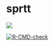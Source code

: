 # sprtt
<a href="https://codecov.io/gh/Lucy-333/sprtt">
  <img src="https://codecov.io/gh/Lucy-333/sprt/branch/main/graph/badge.svg?token=IQHTDTRBAW"/>
</a>

<!-- badges: start -->
[![R-CMD-check](https://github.com/Lucy-333/sprt/workflows/R-CMD-check/badge.svg)](https://github.com/Lucy-333/sprt/actions)
<!-- badges: end -->


